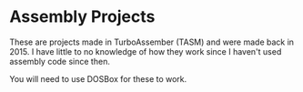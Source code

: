 # Assembly Projects

These are projects made in TurboAssember (TASM) and were made back in 2015.
I have little to no knowledge of how they work since I haven't used assembly code since then.

You will need to use DOSBox for these to work.